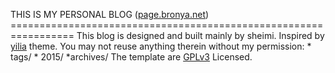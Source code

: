 THIS IS MY PERSONAL BLOG ([page.bronya.net](http://page.bronya.net)) ================================================================= This blog is designed and built mainly by sheimi. Inspired by [yilia](http://github.com/litten/hexo-theme-yilia) theme. You may not reuse anything therein without my permission: * tags/ * 2015/ *archives/  The template are [GPLv3](http://www.gnu.org/licenses/gpl-3.0.html) Licensed.